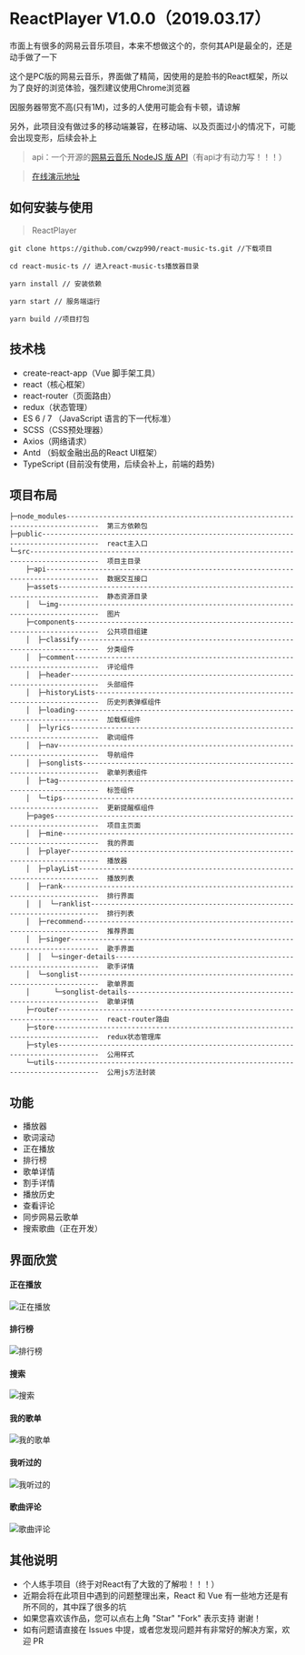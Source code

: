 # ReactPlayer V1.0.0（2019.03.17）

市面上有很多的网易云音乐项目，本来不想做这个的，奈何其API是最全的，还是动手做了一下

这个是PC版的网易云音乐，界面做了精简，因使用的是脸书的React框架，所以为了良好的浏览体验，强烈建议使用Chrome浏览器

因服务器带宽不高(只有1M)，过多的人使用可能会有卡顿，请谅解

另外，此项目没有做过多的移动端兼容，在移动端、以及页面过小的情况下，可能会出现变形，后续会补上

> api：一个开源的[网易云音乐 NodeJS 版 API](https://binaryify.github.io/NeteaseCloudMusicApi)（有api才有动力写！！！）

> [在线演示地址](http://www.cwzp990.com)

## 如何安装与使用

> ReactPlayer

```
git clone https://github.com/cwzp990/react-music-ts.git //下载项目

cd react-music-ts // 进入react-music-ts播放器目录

yarn install // 安装依赖

yarn start // 服务端运行

yarn build //项目打包

```

## 技术栈

- create-react-app（Vue 脚手架工具）
- react（核心框架）
- react-router（页面路由）
- redux（状态管理）
- ES 6 / 7 （JavaScript 语言的下一代标准）
- SCSS（CSS预处理器）
- Axios（网络请求）
- Antd （蚂蚁金融出品的React UI框架）
- TypeScript (目前没有使用，后续会补上，前端的趋势)

## 项目布局

```
├─node_modules------------------------------------------------------------------------------  第三方依赖包
├─public------------------------------------------------------------------------------------  react主入口
└─src---------------------------------------------------------------------------------------  项目主目录
    ├─api-----------------------------------------------------------------------------------  数据交互接口
    ├─assets--------------------------------------------------------------------------------  静态资源目录
    │  └─img--------------------------------------------------------------------------------  图片
    ├─components----------------------------------------------------------------------------  公共项目组建
    │  ├─classify---------------------------------------------------------------------------  分类组件
    │  ├─comment----------------------------------------------------------------------------  评论组件
    │  ├─header-----------------------------------------------------------------------------  头部组件
    │  ├─historyLists-----------------------------------------------------------------------  历史列表弹框组件
    │  ├─loading----------------------------------------------------------------------------  加载框组件
    │  ├─lyrics-----------------------------------------------------------------------------  歌词组件
    │  ├─nav--------------------------------------------------------------------------------  导航组件
    │  ├─songlists--------------------------------------------------------------------------  歌单列表组件
    │  ├─tag--------------------------------------------------------------------------------  标签组件
    │  └─tips-------------------------------------------------------------------------------  更新提醒框组件
    ├─pages---------------------------------------------------------------------------------  项目主页面
    │  ├─mine-------------------------------------------------------------------------------  我的界面
    │  ├─player-----------------------------------------------------------------------------  播放器
    │  ├─playList---------------------------------------------------------------------------  播放列表
    │  ├─rank-------------------------------------------------------------------------------  排行界面
    │  │  └─ranklist------------------------------------------------------------------------  排行列表
    │  ├─recommend--------------------------------------------------------------------------  推荐界面
    │  ├─singer-----------------------------------------------------------------------------  歌手界面
    │  │  └─singer-details------------------------------------------------------------------  歌手详情
    │  └─songlist---------------------------------------------------------------------------  歌单界面
    │      └─songlist-details---------------------------------------------------------------  歌单详情
    ├─router--------------------------------------------------------------------------------  react-router路由
    ├─store---------------------------------------------------------------------------------  redux状态管理库
    ├─styles--------------------------------------------------------------------------------  公用样式
    └─utils---------------------------------------------------------------------------------  公用js方法封装

```

## 功能

- 播放器
- 歌词滚动
- 正在播放
- 排行榜
- 歌单详情
- 割手详情
- 播放历史
- 查看评论
- 同步网易云歌单
- 搜索歌曲（正在开发）

## 界面欣赏

#### 正在播放
![正在播放](https://user-gold-cdn.xitu.io/2018/5/17/1636bc3d8cb660c8?w=1920&h=1006&f=png&s=643864)
#### 排行榜
![排行榜](https://user-gold-cdn.xitu.io/2018/5/17/1636bc3d8e6ff8e6?w=1920&h=1006&f=png&s=871255)
#### 搜索
![搜索](https://user-gold-cdn.xitu.io/2018/5/17/1636bc3d8d19a51f?w=1920&h=1007&f=png&s=629351)
#### 我的歌单
![我的歌单](https://user-gold-cdn.xitu.io/2018/5/17/1636bc3d8e9c9182?w=1920&h=1005&f=png&s=1296698)
#### 我听过的
![我听过的](https://user-gold-cdn.xitu.io/2018/5/17/1636bc3d8ea461ee?w=1920&h=1003&f=png&s=646239)
#### 歌曲评论
![歌曲评论](https://user-gold-cdn.xitu.io/2018/5/17/1636bc3d8edbd1b0?w=1920&h=1006&f=png&s=675028)

## 其他说明

- 个人练手项目（终于对React有了大致的了解啦！！！）
- 近期会将在此项目中遇到的问题整理出来，React 和 Vue 有一些地方还是有所不同的，其中踩了很多的坑
- 如果您喜欢该作品，您可以点右上角 "Star" "Fork" 表示支持 谢谢！
- 如有问题请直接在 Issues 中提，或者您发现问题并有非常好的解决方案，欢迎 PR
